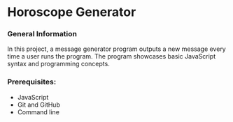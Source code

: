 # Horoscope Generator

### General Information
In this project, a message generator program outputs a new message every time a user runs the program. The program showcases basic JavaScript syntax and programming concepts.

### Prerequisites:
+ JavaScript
+ Git and GitHub
+ Command line
